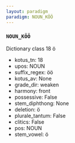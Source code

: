 ```yaml
---
layout: paradigm
paradigm: NOUN_KÖÖ
---
```

### ` NOUN_KÖÖ `

Dictionary class 18 ö
* kotus_tn: 18
* upos: NOUN
* suffix_regex: öö
* kotus_av: None
* grade_dir: weaken
* harmony: front
* possessive: False
* stem_diphthong: None
* deletion: ö
* plurale_tantum: False
* clitics: False
* pos: NOUN
* stem_vowel: ö
